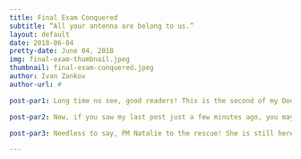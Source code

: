 ```yaml
---
title: Final Exam Conquered
subtitle: “All your antenna are belong to us.”
layout: default
date: 2018-06-04
pretty-date: June 04, 2018
img: final-exam-thumbnail.jpeg
thumbnail: final-exam-conquered.jpeg
author: Ivan Zankov
author-url: #

post-par1: Long time no see, good readers! This is the second of my Double-Blog-Post-Featurette! So, with the introductory post out of the way, let me speak a bit more on what has happened. First the important BEXUS-related news - it seems, that my comrades that travelled over to the Netherlands succeeded in making one heck of a good presentation! More updates to hopefully come from that in more future blog posts. We’re on the right track now!

post-par2: Now, if you saw my last post just a few minutes ago, you may know that it is now summer season, and everyone is gone. Like everyone (I wish this blog had italics). I only saw three Swedes, Guillermo (fellow BEXUS member from our predecessor IRIS), and Emily. At least, that meant one other member could still be here. See, last Friday, many of us walked into the school building with a horrible sense of trepidation as we prepared to slay the “final boss” of this year - the Space Communication Exam. It wasn’t the easiest course we had taken and to be honest, I am only marginally convinced I passed mine. But once the required questions were answered, a wave of euphoria inundated me, as well as apparently many others. We walked out feeling like champion warriors of a sort (or at least I might have for five seconds). But that’s just the thing - if you think video-game logic for a moment, what earthly purpose would you have sticking around in the boss’s lair after it’s been defeated? If it doesn’t self-destruct, you’re just kind of left there with only your own thoughts to contemplate what you have just done. The others are gone - they left and you still haven’t. Such is how I feel right now. I am still here and I don’t really know what to do for the short while longer that I am here before I depart for my summer holidays.

post-par3: Needless to say, PM Natalie to the rescue! She is still here, and so is around half of our team! I must have assumed everyone left, but in fact, I just happened to be one of the very few who went to school today. There will be work in the coming days, and also good company with whom to share it! Maybe, lingering here a bit longer wasn’t such a bad idea after all.

---
```

